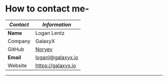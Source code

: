 # How to contact me-

| _Contact_ | _Information_ |
| ----- | ----- |
| **Name** | Logan Lentz |
| Company | GalaxyX | 
| GitHub | [Noryev](https://www.github.com/noryev)
| **Email** | loganl@galaxyx.io |
| Website | https://galaxyx.io |
-----
